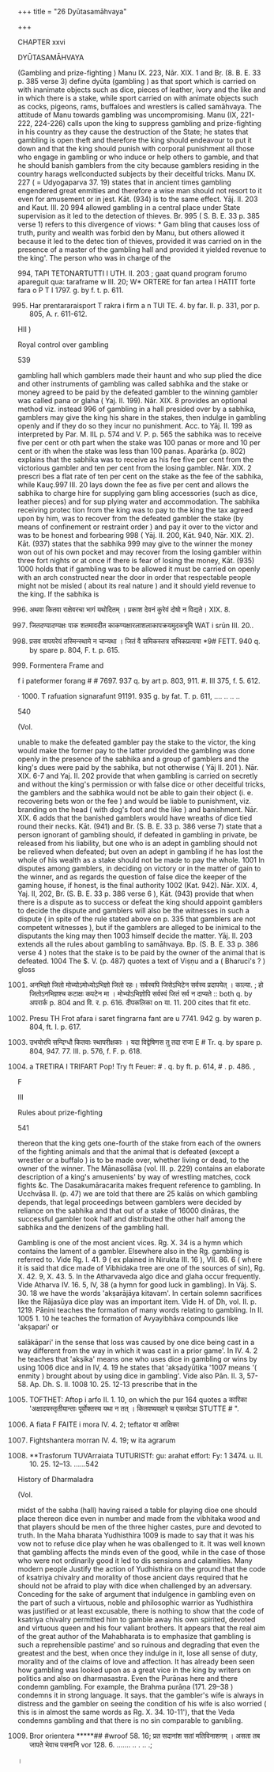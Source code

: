 +++
title = "26 Dyūtasamāhvaya"

+++

CHAPTER xxvi 

DYŪTASAMĀHVAYA 

(Gambling and prize-fighting ) Manu IX. 223, Nār. XIX. 1 and Bṛ. (8. B. E. 33 p. 385 verse 3) define dyūta (gambling ) as that sport which is carried on with inanimate objects such as dice, pieces of leather, ivory and the like and in which there is a stake, while sport carried on with animate objects such as cocks, pigeons, rams, buffaloes and wrestlers is called samāhvaya. The attitude of Manu towards gambling was uncompromising. Manu (IX, 221-222, 224-226) calls upon the king to suppress gambling and prize-fighting in his country as they cause the destruction of the State; he states that gambling is open theft and therefore the king should endeavour to put it down and that the king should punish with corporal punishment all those who engage in gambling or who induce or help others to gamble, and that he should banish gamblers from the city because gamblers residing in the country harags wellconducted subjects by their deceitful tricks. Manu IX. 227 ( = Udyogaparva 37. 19) states that in ancient times gambling engendered great enmities and therefore a wise man should not resort to it even for amusement or in jest. Kāt. (934) is to the same effect. Yāj. II. 203 and Kaut. III. 20 994 allowed gambling in a central place under State supervision as it led to the detection of thieves. Br. 995 ( S. B. E. 33 p. 385 verse 1) refers to this divergence of viows: * Gam bling that causes loss of truth, purity and wealth was forbid den by Manu, but others allowed it because it led to the detec tion of thieves, provided it was carried on in the presence of a master of the gambling hall and provided it yielded revenue to the king'. The person who was in charge of the 

994, TAPI TETONARTUTTI I UTH. II. 203 ; gaat quand program forumo apareguit qua: taraframe w III. 20; W* ORTERE for fan artea I HATIT forte fara o P T I 1797. g. by f. t. p. 611. 

995. Har prentararaisport T rakra i firm a n TUI TE. 4. by far. II. p. 331, por p. 805, A. r. 611-612. 

HII ) 

Royal control over gambling 

539 

gambling hall which gamblers made their haunt and who sup plied the dice and other instruments of gambling was called sabhika and the stake or money agreed to be paid by the defeated gambler to the winning gambler was called pana or glaha ( Yaj. II. 199). Nār. XIX. 8 provides an optional method viz. instead 996 of gambling in a hall presided over by a sabhika, gamblers may give the king his share in the stakes, then indulge in gambling openly and if they do so they incur no punishment. Acc. to Yāj. II. 199 as interpreted by Par. M. IIL p. 574 and V. P. p. 565 the sabhika was to receive five per cent or oth part when the stake was 100 panas or more and 10 per cent or ith when the stake was less than 100 panas. Aparārka (p. 802) explains that the sabhika was to receive as his fee five per cent from the victorious gambler and ten per cent from the losing gambler. Nār. XIX. 2 prescri bes a flat rate of ten per cent on the stake as the fee of the sabhika, while Kauç.997 III. 20 lays down the fee as five per cent and allows the sabhika to charge hire for supplying gam bling accessories (such as dice, leather pieces) and for sup plying water and accommodation. The sabhika receiving protec tion from the king was to pay to the king the tax agreed upon by him, was to recover from the defeated gambler the stake (by means of confinement or restraint order ) and pay it over to the victor and was to be honest and forbearing 998 ( Yāj. II. 200, Kāt. 940, Nār. XIX. 2). Kāt. (937) states that the sabhika 999 may give to the winner the money won out of his own pocket and may recover from the losing gambler within three fort nights or at once if there is fear of losing the money, Kāt. (935) 1000 holds that if gambling was to be allowed it must be carried on openly with an arch constructed near the door in order that respectable people might not be misled ( about its real nature ) and it should yield revenue to the king. If the sabhika is 

996. अथवा कितवा राक्षेवरचा भागं यथोदितम् । प्रकाश देवनं कुरेवं दोषो न विद्यते। XIX. 8. 

997. जितदण्यादण्यक्षः पाक शतमावदीत काकण्यक्षारलाशलाकापक्रयमुदकभूमि WAT i srūn III. 20.. 

998. प्रसव वापयरेयं तस्मिन्स्थामे न चान्यथा । जितं वै समिकस्तत्र सभिकप्रत्यया *9\# FETT. 940 q. by spare p. 804, F. t. p. 615. 

999. Formentera Frame and 

f i pateformer forang \# \# 7697. 937 q. by art p. 803, 911. \#. III 375, f. 5. 612. 

· 1000. T rafuation signarafunt 91191. 935 g. by fat. T. p. 611, .... .. .. .. 

540 



(Vol. 

unable to make the defeated gambler pay the stake to the victor, the king would make the former pay to the latter provided the gambling was done openly in the presence of the sabhika and a group of gamblers and the king's dues were paid by the sabhika, but not otherwise ( Yāj II. 201 ). Nār. XIX. 6-7 and Yaj. II. 202 provide that when gambling is carried on secretly and without the king's permission or with false dice or other deceitful tricks, the gamblers and the sabhika would not be able to gain their object (i. e. recovering bets won or the fee ) and would be liable to punishment, viz. branding on the head ( with dog's foot and the like ) and banishment. Nār. XIX. 6 adds that the banished gamblers would have wreaths of dice tied round their necks. Kāt. (941) and Br. (S. B. E. 33 p. 386 verse 7) state that a person ignorant of gambling should, if defeated in gambling in private, be released from his liability, but one who is an adept in gambling should not be relieved when defeated; but oven an adept in gambling if he has lost the whole of his wealth as a stake should not be made to pay the whole. 1001 In disputes among gamblers, in deciding on victory or in the matter of gain to the winner, and as regards the question of false dice the keeper of the gaming house, if honest, is the final authority 1002 (Kat. 942). Nār. XIX. 4, Yaj. II, 202, Br. (S. B. E. 33 p. 386 verse 6 ), Kāt. (943) provide that when there is a dispute as to success or defeat the king should appoint gamblers to decide the dispute and gamblers will also be the witnesses in such a dispute ( in spite of the rule stated above on p. 335 that gamblers are not competent witnesses ), but if the gamblers are alleged to be inimical to the disputants the king may then 1003 himself decide the matter. Yāj. II. 203 extends all the rules about gambling to samāhvaya. Bp. (S. B. E. 33 p. 386 verse 4 ) notes that the stake is to be paid by the owner of the animal that is defeated. 1004 The $. V. (p. 487) quotes a text of Viṣṇu and a ( Bharuci's ? ) gloss 

1001. अनभिज्ञो जितो मोच्योऽमोध्योऽभिज्ञो जितो रहः। सर्वस्वपि जिसेऽभिटेन सर्वस्व प्रदापयेत् । काल्या. ; हो जितोऽनभिज्ञश्च कटाक्षः कपटेन मा । मोभ्योऽभिज्ञोपि सर्वस्वं जितं सर्व न दाप्यते :: both q. by अपरार्क p. 804 and वि. र. p. 616. दीपकलिका on या. 11. 200 cites that fit etc. 

1002. Presu TH Frot afara i saret fingrarna fant are u 7741. 942 g. by waren p. 804, ft. I. p. 617. 

1003. उभयोरपि सन्दिग्धौ कितवाः स्थापरीक्षकाः । यदा विद्वेषिणस तु तदा राजा E \# Tr. q. by spare p. 804, 947. 77. III. p. 576, f. F. p. 618. 

1004. a TRETIRA I TRIFART Pop! Try ft Feuer: \# . q. by ft. p. 614, \# . p. 486. , 

F 

III 

Rules about prize-fighting 

541 

thereon that the king gets one-fourth of the stake from each of the owners of the fighting animals and that the animal that is defeated (except a wrestler or a buffalo ) is to be made over, whether living or dead, to the owner of the winner. The Mānasollāsa (vol. III. p. 229) contains an elaborate description of a king's amusenients' by way of wrestling matches, cock fights &c. The Dasakumāracarita makes frequent reference to gambling. In Ucchvāsa II. (p. 47) we are told that there are 25 kalās on which gambling depends, that legal proceedings between gamblers were decided by reliance on the sabhika and that out of a stake of 16000 dināras, the successful gambler took half and distributed the other half among the sabhika and the denizens of the gambling hall. 

Gambling is one of the most ancient vices. Rg. X. 34 is a hymn which contains the lament of a gambler. Elsewhere also in the Rg. gambling is referred to. Vide Rg. I. 41. 9 ( ex plained in Nirukta III. 16 ), VII. 86. 6 ( where it is said that dice made of Vibhidaka tree are one of the sources of sin), Rg. X. 42. 9, X. 43. 5. In the Atharvaveda algo dice and glaha occur frequently. Vide Atharva IV. 16. 5, IV, 38 (a hymn for good luck in gambling). In Vāj. S. 30. 18 we have the words 'akṣarājāya kitavam'. In certain solemn sacrifices like the Rājasūya dice play was an important item. Vide H. of Dh, vol. II. p. 1219. Pāṇini teaches the formation of many words relating to gambling. In II. 1005 1. 10 he teaches the formation of Avyayibhāva compounds like 'akṣapari' or 

salākāpari' in the sense that loss was caused by one dice being cast in a way different from the way in which it was cast in a prior game'. In IV. 4. 2 he teaches that 'akṣika' means one who uses dice in gambling or wins by using 1006 dice and in IV, 4. 19 he states that 'akṣadyūtika '1007 means '( enmity ) brought about by using dice in gambling'. Vide also Pān. II. 3, 57-58. Ap. Dh. S. II. 1008 10. 25. 12-13 prescribe that in the 

1005. TOFTHET: Aftop i arfo II. 1. 10, on which the pur 164 quotes a कारिका 'अक्षादयस्तृतीयान्ताः पूर्वोक्तस्य यथा न तत् । कितवष्यवहारे च एकत्वेऽक्ष STUTTE \# ". 

1006. A fiata F FAITE i mora IV. 4. 2; teftator वा आक्षिका 

1007. Fightshantera morran IV. 4. 19; w ita agrarum 

1008. **Trasforum TUVArraiata TUTURISTf: gu: arahat effort: Fy: 1 3474. u. II. 10. 25. 12–13. ......542 

History of Dharmaladra 

(Vol. 

midst of the sabha (hall) having raised a table for playing dioe one should place thereon dice even in number and made from the vibhitaka wood and that players should be men of the three higher castes, pure and devoted to truth. In the Maha bharata Yudhisthira 1009 is made to say that it was his vow not to refuse dice play when he was oballenged to it. It was well known that gambling affects the minds even of the good, while in the case of those who were not ordinarily good it led to dis sensions and calamities. Many modern people Justify the action of Yudhisthira on the ground that the code of ksatriya chivalry and morality of those ancient days required that he should not be afraid to play with dice when challenged by an adversary. Conceding for the sake of argument that indulgence in gambling even on the part of such a virtuous, noble and philosophic warrior as Yudhisthira was justified or at least excusable, there is nothing to show that the code of ksatriya chivalry permitted him to gamble away his own spirited, devoted and virtuous queen and his four valiant brothers. It appears that the real aim of the great author of the Mahabharata is to emphasize that gambling is such a reprehensible pastime' and so ruinous and degrading that even the greatest and the best, when once they indulge in it, lose all sense of duty, morality and of the claims of love and affection. It has already been seen how gambling was looked upon as a great vice in the king by writers on politics and also on dharmasastra. Even the Purāṇas here and there condemn gambling. For example, the Brahma purāṇa (171. 29–38 ) condemns it in strong language. It says. that the gambler's wife is always in distress and the gambler on seeing the condition of his wife is also worried ( this is in almost the same words as Rg. X. 34. 10-11'), that the Veda condemns gambling and that there is no sin comparable to ganıbling. 

1009. Bror orientera *****\#\# \#wroof 58. 16; प्रत सदानांश सतां मतिविनाशनम् । असता तब जापते भेवाच पसनानि vor 128. 6. ....... .. . .. .; 

। 
